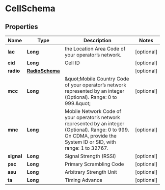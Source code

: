 
# CellSchema

## Properties
Name | Type | Description | Notes
------------ | ------------- | ------------- | -------------
**lac** | **Long** | the Location Area Code of your operator’s network. |  [optional]
**cid** | **Long** | Cell ID |  [optional]
**radio** | [**RadioSchema**](RadioSchema.md) |  |  [optional]
**mcc** | **Long** | \&quot;Mobile Country Code of your operator’s network represented by an integer (Optional). Range: 0 to 999.\&quot; |  [optional]
**mnc** | **Long** | Mobile Network Code of your operator’s network represented by an integer (Optional). Range: 0 to 999. On CDMA, provide the System ID or SID, with range: 1 to 32767. |  [optional]
**signal** | **Long** | Signal Strength (RSSI) |  [optional]
**psc** | **Long** | Primary Scrambling Code |  [optional]
**asu** | **Long** | Arbitrary Strength Unit |  [optional]
**ta** | **Long** | Timing Advance |  [optional]



